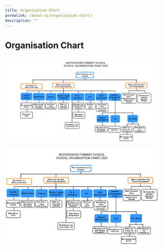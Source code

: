 ```yaml
---
title: Organisation Chart
permalink: /about-us/organisation-chart/
description: ""
---
```

# **Organisation Chart**

![](/images/school_org_chart_jun%202023-0.jpg)

![](/images/school_org_chart_jun%202023.jpg)